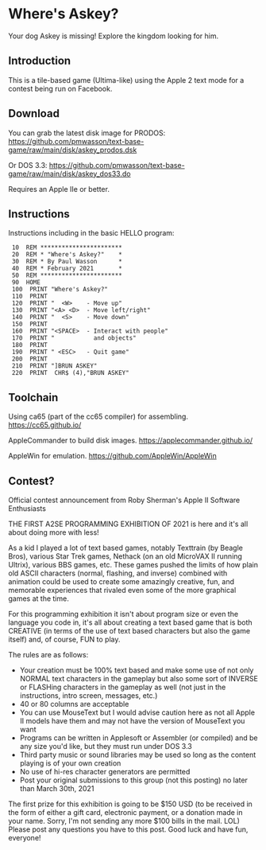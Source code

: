# Where's Askey?

Your dog Askey is missing! Explore the kingdom looking for him.

## Introduction

This is a tile-based game (Ultima-like) using the Apple 2 text mode for a contest being run on Facebook. 

## Download

You can grab the latest disk image for PRODOS: https://github.com/pmwasson/text-base-game/raw/main/disk/askey_prodos.dsk

Or DOS 3.3: https://github.com/pmwasson/text-base-game/raw/main/disk/askey_dos33.do

Requires an Apple IIe or better.

## Instructions

Instructions including in the basic HELLO program:

```
 10  REM ***********************                                                
 20  REM * "Where's Askey?"    *                                                
 30  REM * By Paul Wasson      *                                                
 40  REM * February 2021       *                                                
 50  REM ***********************                                                
 90  HOME                                                                       
 100  PRINT "Where's Askey?"                                                    
 110  PRINT                                                                     
 120  PRINT "  <W>    - Move up"                                                
 130  PRINT "<A> <D>  - Move left/right"                                        
 140  PRINT "  <S>    - Move down"                                              
 150  PRINT                                                                     
 160  PRINT "<SPACE>  - Interact with people"                                   
 170  PRINT "           and objects"                                            
 180  PRINT                                                                     
 190  PRINT " <ESC>   - Quit game"                                              
 200  PRINT                                                                     
 210  PRINT "]BRUN ASKEY"                                                       
 220  PRINT  CHR$ (4),"BRUN ASKEY"                                              
```

## Toolchain

Using ca65 (part of the cc65 compiler) for assembling. https://cc65.github.io/

AppleCommander to build disk images. https://applecommander.github.io/

AppleWin for emulation. https://github.com/AppleWin/AppleWin

## Contest?

Official contest announcement from Roby Sherman's Apple II Software Enthusiasts

THE FIRST A2SE PROGRAMMING EXHIBITION OF 2021 is here and it's all about doing more with less! 

As a kid I played a lot of text based games, notably Texttrain (by Beagle Bros), various Star Trek games, Nethack (on an old MicroVAX II running Ultrix), various BBS games, etc. These games pushed the limits of how plain old ASCII characters (normal, flashing, and inverse) combined with animation could be used to create some amazingly creative, fun, and memorable experiences that rivaled even some of the more graphical games at the time.

For this programming exhibition it isn't about program size or even the language you code in, it's all about creating a text based game that is both CREATIVE (in terms of the use of text based characters but also the game itself) and, of course, FUN to play.

The rules are as follows:
* Your creation must be 100% text based and make some use of not only NORMAL text characters in the gameplay but also some sort of INVERSE or FLASHing characters in the gameplay as well (not just in the instructions, intro screen, messages, etc.)
* 40 or 80 columns are acceptable
* You can use MouseText but I would advise caution here as not all Apple II models have them and may not have the version of MouseText you want
* Programs can be written in Applesoft or Assembler (or compiled) and be any size you'd like, but they must run under DOS 3.3
* Third party music or sound libraries may be used so long as the content playing is of your own creation
* No use of hi-res character generators are permitted
* Post your original submissions to this group (not this posting) no later than March 30th, 2021

The first prize for this exhibition is going to be $150 USD (to be received in the form of either a gift card, electronic payment, or a donation made in your name. Sorry, I'm not sending any more $100 bills in the mail. LOL)
Please post any questions you have to this post.
Good luck and have fun, everyone!
